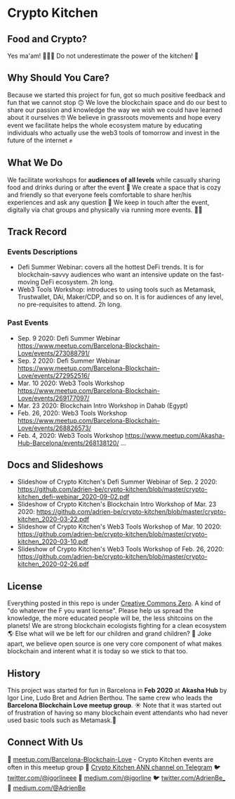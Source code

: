 # Crypto Kitchen

## Food and Crypto?
Yes ma'am! 🥑🍎🍩 Do not underestimate the power of the kitchen! 💪

## Why Should You Care?
Because we started this project for fun, got so much positive feedback and fun that we cannot stop 🙃
We love the blockchain space and do our best to share our passion and knowledge the way we wish we could have learned about it ourselves 🤓
We believe in grassroots movements and hope every event we facilitate helps the whole ecosystem mature by educating individuals who actually use the web3 tools of tomorrow and invest in the future of the internet ✊

## What We Do
We facilitate workshops for **audiences of all levels** while casually sharing food and drinks during or after the event 🍹
We create a space that is cozy and friendly so that everyone feels comfortable to share her/his experiences and ask any question 🤗 
We keep in touch after the event, digitally via chat groups and physically via running more events. 👥👥

## Track Record

### Events Descriptions
 - Defi Summer Webinar: covers all the hottest DeFi trends. It is for blockchain-savvy audiences who want an intensive update on the fast-moving DeFi ecosystem. 2h long.
 - Web3 Tools Workshop: introduces to using tools such as Metamask, Trustwallet, DAi, Maker/CDP, and so on. It is for audiences of any level, no pre-requisites to attend. 2h long.
 
### Past Events
 - Sep. 9 2020: Defi Summer Webinar https://www.meetup.com/Barcelona-Blockchain-Love/events/273088791/
 - Sep. 2 2020: Defi Summer Webinar https://www.meetup.com/Barcelona-Blockchain-Love/events/272952516/
 - Mar. 10 2020: Web3 Tools Workshop https://www.meetup.com/Barcelona-Blockchain-Love/events/269177097/
 - Mar. 23 2020: Blockchain Intro Workshop in Dahab (Egypt)
 - Feb. 26, 2020: Web3 Tools Workshop https://www.meetup.com/Barcelona-Blockchain-Love/events/268826573/
 - Feb. 4, 2020: Web3 Tools Workshop https://www.meetup.com/Akasha-Hub-Barcelona/events/268138120/
 ...

## Docs and Slideshows
 - Slideshow of Crypto Kitchen's Defi Summer Webinar of Sep. 2 2020: https://github.com/adrien-be/crypto-kitchen/blob/master/crypto-kitchen_defi-webinar_2020-09-02.pdf
 - Slideshow of Crypto Kitchen's Blockchain Intro Workshop of Mar. 23 2020: https://github.com/adrien-be/crypto-kitchen/blob/master/crypto-kitchen_2020-03-22.pdf
 - Slideshow of Crypto Kitchen's Web3 Tools Workshop of Mar. 10 2020: https://github.com/adrien-be/crypto-kitchen/blob/master/crypto-kitchen_2020-03-10.pdf
 - Slideshow of Crypto Kitchen's Web3 Tools Workshop of Feb. 26, 2020: https://github.com/adrien-be/crypto-kitchen/blob/master/crypto-kitchen_2020-02-26.pdf

## License
Everything posted in this repo is under [Creative Commons Zero](https://creativecommons.org/share-your-work/public-domain/cc0/). A kind of "do whatever the F you want license".
Please help us spread the knowledge, the more educated people will be, the less shitcoins on the planets! 
We are strong blockchain ecologists fighting for a clean ecosystem 🌎 
Else what will we be left for our children and grand children? 👶
Joke apart, we believe open source is one very core component of what makes blockchain and interent what it is today so we stick to that too.

## History
This project was started for fun in Barcelona in **Feb 2020** at **Akasha Hub** by Igor Line, Ludo Bret and Adrien Berthou. The same crew who leads the **Barcelona Blockchain Love meetup group**. ☀️ Note that it was started out of frustration of having so many blockchain event attendants who had never used basic tools such as Metamask.🤨

## Connect With Us

 👥 [meetup.com/Barcelona-Blockchain-Love](https://meetup.com/Barcelona-Blockchain-Love) - Crypto Kitchen events are often in this meetup group
 📢 [Crypto Kitchen ANN channel on Telegram](https://t.me/joinchat/AAAAAEnQKWhfV9hQZiRRJw)
 🐦 [twitter.com/@igorlineee](https://twitter.com/@igorlineee)
 📄 [medium.com/@igorline](https://medium.com/@igorline)
 🐦 [twitter.com/AdrienBe_](https://twitter.com/AdrienBe_)
 📄 [medium.com/@AdrienBe](https://medium.com/@AdrienBe)
